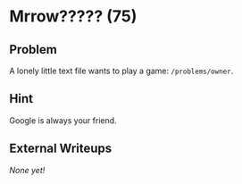 # Mrrow????? (75)

## Problem

A lonely little text file wants to play a game: `/problems/owner`.

## Hint

Google is always your friend.

## External Writeups

*None yet!*